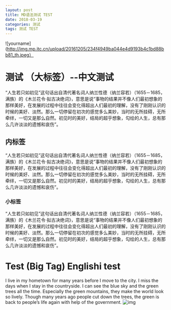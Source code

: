 ```yaml
---
layout: post
title: MD语法测试 TEST
date: 2018-03-19
categories: 测试
tags: 测试 TEST
---
```

![yourname](http://img.mp.itc.cn/upload/20161205/234f4949ba044e4d9193b4c1bd88bb81_th.jpeg）
# 测试 （大标签）--中文测试
“人生若只如初见”这句话出自清代著名词人纳兰性德（纳兰容若）（1655－1685，满族）的《木兰花令·拟古决绝词》，意思是说“事物的结果并不像人们最初想象的那样美好，在发展的过程中往往会变化得超出人们最初的理解，没有了刚刚认识的时候的美好、淡然。那么一切停留在初次的感觉多么美妙，当时的无所挂碍，无所牵绊，一切又是那么自然。初见时的美好，结局的超乎想象，勾绘的人生，总有那么几许淡淡的遗憾和哀伤”。
## 内标签
“人生若只如初见”这句话出自清代著名词人纳兰性德（纳兰容若）（1655－1685，满族）的《木兰花令·拟古决绝词》，意思是说“事物的结果并不像人们最初想象的那样美好，在发展的过程中往往会变化得超出人们最初的理解，没有了刚刚认识的时候的美好、淡然。那么一切停留在初次的感觉多么美妙，当时的无所挂碍，无所牵绊，一切又是那么自然。初见时的美好，结局的超乎想象，勾绘的人生，总有那么几许淡淡的遗憾和哀伤”。
### 小标签
“人生若只如初见”这句话出自清代著名词人纳兰性德（纳兰容若）（1655－1685，满族）的《木兰花令·拟古决绝词》，意思是说“事物的结果并不像人们最初想象的那样美好，在发展的过程中往往会变化得超出人们最初的理解，没有了刚刚认识的时候的美好、淡然。那么一切停留在初次的感觉多么美妙，当时的无所挂碍，无所牵绊，一切又是那么自然。初见时的美好，结局的超乎想象，勾绘的人生，总有那么几许淡淡的遗憾和哀伤”。
# Test (Big Tag) Englishi test
I live in my hometown for many years before I move to the city. I miss the days when I stay in the countryside. I can see the blue sky and the green trees all the time. Especially the green mountains, they make the world look so lively. Though many years ago people cut down the trees, the green is back to people’s life again with help of the government.
![img](http://i1.bvimg.com/637183/182703149c84d93b.jpg)
